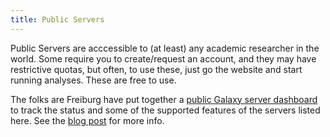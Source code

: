 ```yaml
---
title: Public Servers
---
```


Public Servers are acccessible to (at least) any academic researcher in the world.  Some require you to create/request an account, and they may have restrictive quotas, but often, to use these, just go the website and start running analyses. These are free to use.

The folks are Freiburg have put together a [public Galaxy server dashboard](https://stats.galaxyproject.eu/d/000000020/public-galaxy-servers?orgId=1) to track the status and some of the supported features of the servers listed here. See the [blog post](/blog/2017-10-public-galaxy-dashboard/) for more info.


